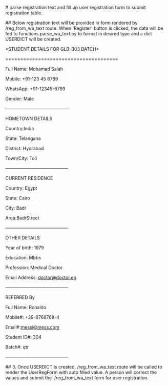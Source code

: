 \# parse registration text and fill up user registration form to submit registration table.



\## Below registration text will be provided in form rendered by /reg\_from\_wa\_text route. When 'Register' button is clicked, the data will be fed to functions.parse\_wa\_text.py to format in desired type and a dict USERDICT will be created.



\*STUDENT DETAILS FOR GLB-B03 BATCH\*

======================================

Full Name: Mohamad Salah

Mobile: +91-123 45 6789

WhatsApp: +91-12345-6789

Gender: Male

——————————————

HOMETOWN DETAILS

Country:India

State: Telangana

District: Hydrabad

Town/City: Toli	

——————————————

CURRENT RESIDENCE

Country: Egypt

State: Cairo

City: Badr

Area:BadrStreet

——————————————

OTHER DETAILS

Year of birth: 1979

Education: Mbbs

Profession: Medical Doctor 

Email Address: doctor@doctor.eg

——————————————

REFERRED By

Full Name: Ronaldo

Mobile#: +39-8768768-4

Email#:messi@mess.com

Student ID#: 304

Batch#: qtr

——————————————



\## 3. Once USERDICT is created, /reg\_from\_wa\_text route will be called to render the UserRegForm with auto filled value.  A person  will correct the values and submit the  /reg\_from\_wa\_text form for user registration.

